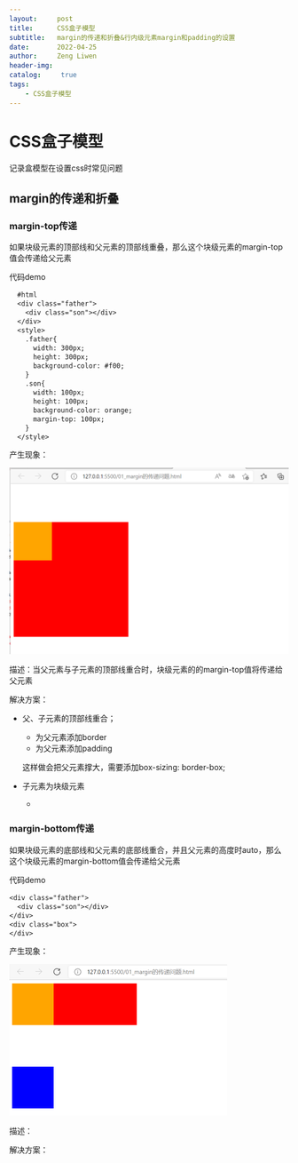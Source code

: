 ```yaml
---
layout:     post
title:      CSS盒子模型
subtitle:   margin的传递和折叠&行内级元素margin和padding的设置
date:       2022-04-25
author:     Zeng Liwen
header-img: 
catalog: 	 true
tags:
    - CSS盒子模型
---
```


# CSS盒子模型

记录盒模型在设置css时常见问题

## margin的传递和折叠

### margin-top传递

如果块级元素的顶部线和父元素的顶部线重叠，那么这个块级元素的margin-top值会传递给父元素

代码demo

```
  #html
  <div class="father">
    <div class="son"></div>
  </div>
  <style>
    .father{
      width: 300px;
      height: 300px;
      background-color: #f00;
    }
    .son{
      width: 100px;
      height: 100px;
      background-color: orange;
      margin-top: 100px;
    }
  </style>
```

产生现象：

<img src="/img/2022-04-25/margin-top传递问题.png" alt="bottom-top传递问题" style="zoom:50%;" />

描述：当父元素与子元素的顶部线重合时，块级元素的的margin-top值将传递给父元素

解决方案：

- 父、子元素的顶部线重合；

  - 为父元素添加border
  - 为父元素添加padding

  这样做会把父元素撑大，需要添加box-sizing: border-box;

- 子元素为块级元素

  - 



### margin-bottom传递

如果块级元素的底部线和父元素的底部线重合，并且父元素的高度时auto，那么这个块级元素的margin-bottom值会传递给父元素

代码demo

```
<div class="father">
  <div class="son"></div>
</div>
<div class="box">
</div>
```

产生现象：

<img src="/img/2022-04-25/margin-bottom传递问题.png" alt="margin-bottom传递问题" style="zoom:50%;" />

描述：

解决方案：





